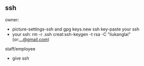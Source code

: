 ## ssh

owner:
- picture-settings-ssh and gpg keys.new ssh key-paste your ssh
- your ssh: rm -r .ssh  creat:ssh-keygen -t rsa -C "liukanglai" (or:...@gmail.com) 

staff/employee
- give ssh
